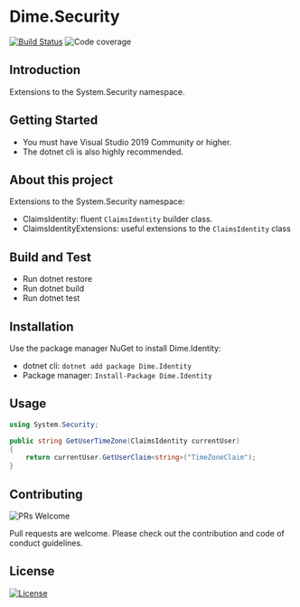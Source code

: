 # Dime.Security

[![Build Status](https://dev.azure.com/dimenicsbe/Utilities/_apis/build/status/Identity%20-%20MAIN%20-%20CI?branchName=master)](https://dev.azure.com/dimenicsbe/Utilities/_build/latest?definitionId=87&branchName=master) ![Code coverage](https://img.shields.io/azure-devops/coverage/dimenicsbe/Utilities/152/master)

## Introduction

Extensions to the System.Security namespace.

## Getting Started

- You must have Visual Studio 2019 Community or higher.
- The dotnet cli is also highly recommended.

## About this project

Extensions to the System.Security namespace:

- ClaimsIdentity: fluent `ClaimsIdentity` builder class.
- ClaimsIdentityExtensions: useful extensions to the `ClaimsIdentity` class

## Build and Test

- Run dotnet restore
- Run dotnet build
- Run dotnet test

## Installation

Use the package manager NuGet to install Dime.Identity:

- dotnet cli: `dotnet add package Dime.Identity`
- Package manager: `Install-Package Dime.Identity`

## Usage

``` csharp
using System.Security;

public string GetUserTimeZone(ClaimsIdentity currentUser)
{
    return currentUser.GetUserClaim<string>("TimeZoneClaim");
}
```

## Contributing

![PRs Welcome](https://img.shields.io/badge/PRs-welcome-brightgreen.svg?style=flat-square)

Pull requests are welcome. Please check out the contribution and code of conduct guidelines.

## License

[![License](http://img.shields.io/:license-mit-blue.svg?style=flat-square)](http://badges.mit-license.org)